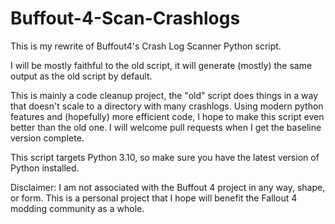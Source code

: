 # Buffout-4-Scan-Crashlogs
This is my rewrite of Buffout4's Crash Log Scanner Python script.

I will be mostly faithful to the old script, it will generate (mostly) the same output as the old script by default.

This is mainly a code cleanup project, the "old" script does things in a way that doesn't scale to a directory with many crashlogs. Using modern python features and (hopefully) more efficient code, I hope to make this script even better than the old one. I will welcome pull requests when I get the baseline version complete.

This script targets Python 3.10, so make sure you have the latest version of Python installed.

Disclaimer: I am not associated with the Buffout 4 project in any way, shape, or form. This is a personal project that I hope will benefit the Fallout 4 modding community as a whole.
